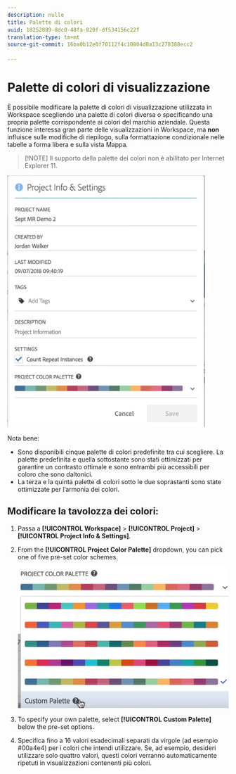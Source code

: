 ```yaml
---
description: nulle
title: Palette di colori
uuid: 18252889-8dc0-48fa-820f-df534156c22f
translation-type: tm+mt
source-git-commit: 16ba0b12e0f70112f4c10804d0a13c278388ecc2

---
```



# Palette di colori di visualizzazione

È possibile modificare la palette di colori di visualizzazione utilizzata in Workspace scegliendo una palette di colori diversa o specificando una propria palette corrispondente ai colori del marchio aziendale. Questa funzione interessa gran parte delle visualizzazioni in Workspace, ma **non** influisce sulle modifiche di riepilogo, sulla formattazione condizionale nelle tabelle a forma libera e sulla vista Mappa.

> [!NOTE] Il supporto della palette dei colori non è abilitato per Internet Explorer 11.

![](assets/color_palettes.png)

Nota bene:

* Sono disponibili cinque palette di colori predefinite tra cui scegliere. La palette predefinita e quella sottostante sono stati ottimizzati per garantire un contrasto ottimale e sono entrambi più accessibili per coloro che sono daltonici.
* La terza e la quinta palette di colori sotto le due soprastanti sono state ottimizzate per l’armonia dei colori.

## Modificare la tavolozza dei colori:

1. Passa a **[!UICONTROL Workspace]** &gt; **[!UICONTROL Project]** &gt; **[!UICONTROL Project Info & Settings]**.
1. From the **[!UICONTROL Project Color Palette]** dropdown, you can pick one of five pre-set color schemes.

   ![](assets/custom_palette.png)

1. To specify your own palette, select **[!UICONTROL Custom Palette]** below the pre-set options.
1. Specifica fino a 16 valori esadecimali separati da virgole (ad esempio #00a4e4) per i colori che intendi utilizzare. Se, ad esempio, desideri utilizzare solo quattro valori, questi colori verranno automaticamente ripetuti in visualizzazioni contenenti più colori.

